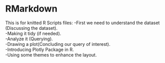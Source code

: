 # RMarkdown  
This is for knitted R Scripts files:
-First we need to understand the dataset (Discussing the dataset).  
-Making it tidy (if needed).  
-Analyze it (Querying).  
-Drawing a plot(Concluding our query of interest).  
-Introducing Plotly Package in R.    
-Using some themes to enhance the layout.  



